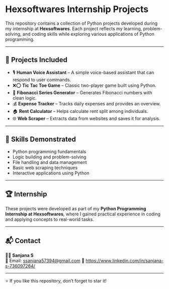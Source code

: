 # Hexsoftwares Internship Projects

This repository contains a collection of Python projects developed during my internship at **Hexsoftwares**. Each project reflects my learning, problem-solving, and coding skills while exploring various applications of Python programming.

---

## 📂 Projects Included

- 🎙️ **Human Voice Assistant** – A simple voice-based assistant that can respond to user commands.  
- ❌⭕ **Tic Tac Toe Game** – Classic two-player game built using Python.  
- 🔢 **Fibonacci Series Generator** – Generates Fibonacci numbers with clean logic.  
- 💰 **Expense Tracker** – Tracks daily expenses and provides an overview.  
- 🏠 **Rent Calculator** – Helps calculate rent split among individuals.  
- 🌐 **Web Scraper** – Extracts data from websites and saves it for analysis.  

---

## 🚀 Skills Demonstrated
- Python programming fundamentals  
- Logic building and problem-solving  
- File handling and data management  
- Basic web scraping techniques  
- Interactive applications using Python  

---

## 🏆 Internship
These projects were developed as part of my **Python Programming Internship at Hexsoftwares**, where I gained practical experience in coding and applying concepts to real-world tasks.

---

## 📬 Contact
👩‍💻 **Sanjana S**  
📧 Email: ssanjana57394@gmail.com
🔗 https://www.linkedin.com/in/sanjana-s-736097264/

---
⭐ If you like this repository, don’t forget to star it!
